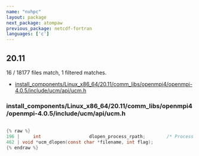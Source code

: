 ```yaml
---
name: "nvhpc"
layout: package
next_package: atompaw
previous_package: netcdf-fortran
languages: ['c']
---
```

## 20.11
16 / 18177 files match, 1 filtered matches.

 - [install_components/Linux_x86_64/20.11/comm_libs/openmpi4/openmpi-4.0.5/include/ucm/api/ucm.h](#install_componentslinux_x86_642011comm_libsopenmpi4openmpi-405includeucmapiucmh)

### install_components/Linux_x86_64/20.11/comm_libs/openmpi4/openmpi-4.0.5/include/ucm/api/ucm.h

```c

{% raw %}
196 |     int                  dlopen_process_rpath;        /* Process RPATH section in dlopen hook */
462 | void *ucm_dlopen(const char *filename, int flag);
{% endraw %}

```
